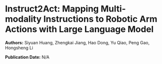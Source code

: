 # Instruct2Act: Mapping Multi-modality Instructions to Robotic Arm Actions with Large Language Model

**Authors:** Siyuan Huang, Zhengkai Jiang, Hao Dong, Yu Qiao, Peng Gao, Hongsheng Li

**Publication Date:** N/A


